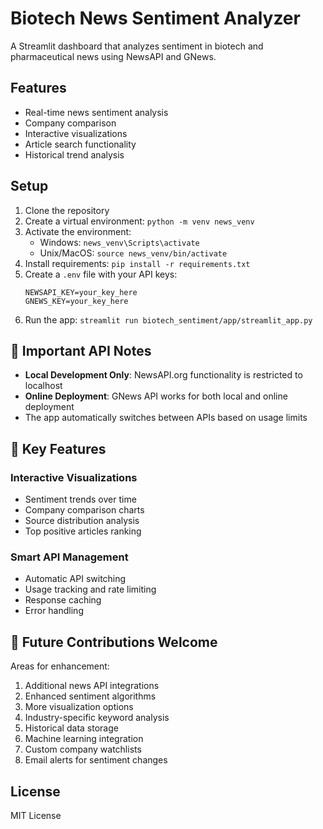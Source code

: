 # Biotech News Sentiment Analyzer

A Streamlit dashboard that analyzes sentiment in biotech and pharmaceutical news using NewsAPI and GNews.

## Features
- Real-time news sentiment analysis
- Company comparison
- Interactive visualizations
- Article search functionality
- Historical trend analysis

## Setup
1. Clone the repository
2. Create a virtual environment: `python -m venv news_venv`
3. Activate the environment: 
   - Windows: `news_venv\Scripts\activate`
   - Unix/MacOS: `source news_venv/bin/activate`
4. Install requirements: `pip install -r requirements.txt`
5. Create a `.env` file with your API keys:
   ```
   NEWSAPI_KEY=your_key_here
   GNEWS_KEY=your_key_here
   ```
6. Run the app: `streamlit run biotech_sentiment/app/streamlit_app.py`

## 🚨 Important API Notes
- **Local Development Only**: NewsAPI.org functionality is restricted to localhost
- **Online Deployment**: GNews API works for both local and online deployment
- The app automatically switches between APIs based on usage limits

## 🌟 Key Features

### Interactive Visualizations
- Sentiment trends over time
- Company comparison charts
- Source distribution analysis
- Top positive articles ranking

### Smart API Management
- Automatic API switching
- Usage tracking and rate limiting
- Response caching
- Error handling

## 🔄 Future Contributions Welcome

Areas for enhancement:
1. Additional news API integrations
2. Enhanced sentiment algorithms
3. More visualization options
4. Industry-specific keyword analysis
5. Historical data storage
6. Machine learning integration
7. Custom company watchlists
8. Email alerts for sentiment changes

## License

MIT License
